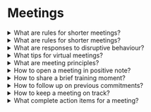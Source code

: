 # Meetings

<details>
  <summary>What are rules for shorter meetings?</summary>

1. Be prepared;
2. Start the meeting at an unusual time;
3. Make the meeting purpose clear and specific;
4. Schedule only the time you need;
5. Use a facilitator;
6. Use a timekeeper;
7. Don't sit down;
8. Create a parking lot;
9. Develop and honor time-related ground rules;
10. Divide and conquer the work;
11. Continuously improve your meetings.

</details>

<details>
  <summary>What are rules for shorter meetings?</summary>

1. Tolking too much;
2. Going on for too long;
3. Dominating the meeting;
4. Behaving negatively;
5. Attacking others' ideas;
6. Using jargon to look clever;
7. Not being prepared;
8. RSVPing, then not showing up;
9. Being scared to say what they really think.

</details>

<details>
  <summary>What are responses to disruptive behaviour?</summary>

- Make constructive statements;
- Poin out their habit;
- Say how you feel about the bad behaviour.

</details>

<details>
  <summary>What tips for virtual meetings?</summary>

1. Use visul rather than just audio;
2. Check equipment and software;
3. Consider the audio quality;
4. Exchange mobile members feforehand;
5. Know your software's features;
6. Think about who to invite;
7. Keep updates on who said what;
8. Introduce yourselfs.

</details>

<details>
  <summary>What are meeting principles?</summary>

1. Purpose - a clearly defined meaning and result for every meeting;
2. Time - a correct duration for meeting;
3. Agenda - it is simply a step-by-step outline for participants to follow in the meeting;
4. Preparation - ideally, each participant comes prepared for each meeting;
5. Focus - stay true to the stated purpose of the meeting;
6. Leadership - put simply who's guiding the meeting.

</details>

<details>
  <summary>How to open a meeting in positive note?</summary>

1. Arrive early;
2. Eliminate distractions;
3. Greet on arrival;
4. Set tone through example.

</details>

<details>
  <summary>How to share a brief training moment?</summary>

1. Grab attention;
2. Get to the point;
3. Ask throught provoking questions.

</details>

<details>
  <summary>How to follow up on previous commitments?</summary>

1. Facilitator reads previous commitments;
2. Keep simple;
3. Use a positive tone;
4. Avoid a long discussion;
5. Finish with brief, specific, and cincere praise.

</details>

<details>
  <summary>How to keep a meeting on track?</summary>

1. Decide how people will take turns speaking;
2. Avoid singling out anyone who stray off topic;
3. Stick to your meeting ground rules;
4. Let the timer keep things on track.

</details>

<details>
  <summary>What complete action items for a meeting?</summary>

1. Review each action item you gathered, one at a time;
2. Review your calendar;
3. Follow throwgh and complete your commitments, then report back.

</details>
